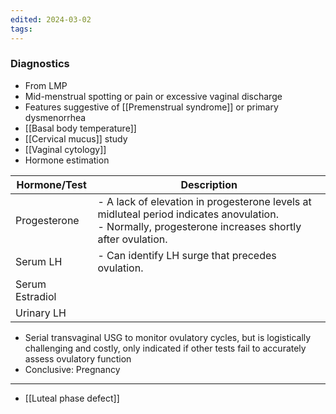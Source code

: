 ```yaml
---
edited: 2024-03-02
tags:
---
```


### Diagnostics
- From LMP 
- Mid-menstrual spotting or pain or excessive vaginal discharge
- Features suggestive of [[Premenstrual syndrome]] or primary dysmenorrhea
- [[Basal body temperature]] 
- [[Cervical mucus]] study
- [[Vaginal cytology]]
- Hormone estimation

|Hormone/Test|Description|
|---|---|
|Progesterone|- A lack of elevation in progesterone levels at midluteal period indicates anovulation. <br> - Normally, progesterone increases shortly after ovulation.|
|Serum LH|- Can identify LH surge that precedes ovulation.|
|Serum Estradiol||
|Urinary LH|

- Serial transvaginal USG to monitor ovulatory cycles, but is logistically challenging and costly, only indicated if other tests fail to accurately assess ovulatory function
- Conclusive: Pregnancy
---
- [[Luteal phase defect]] 